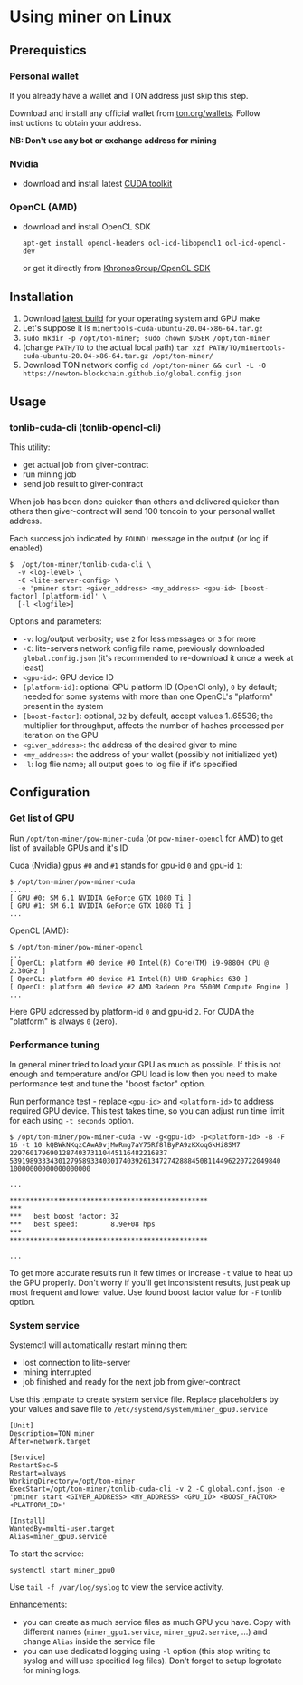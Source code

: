 # Using miner on Linux

## Prerequistics

### Personal wallet

If you already have a wallet and TON address just skip this step.

Download and install any official wallet from [ton.org/wallets](https://ton.org/wallets).
Follow instructions to obtain your address.

**NB: Don't use any bot or exchange address for mining**

### Nvidia

- download and install latest [CUDA toolkit](https://docs.nvidia.com/cuda/cuda-installation-guide-linux/index.html)

### OpenCL (AMD)

- download and install OpenCL SDK

   ```shell
   apt-get install opencl-headers ocl-icd-libopencl1 ocl-icd-opencl-dev
   ```
   
   or get it directly from [KhronosGroup/OpenCL-SDK](https://github.com/KhronosGroup/OpenCL-SDK)

## Installation

1. Download [latest build](https://github.com/tontechio/pow-miner-gpu/releases/latest) for your operating system and GPU make
1. Let's suppose it is `minertools-cuda-ubuntu-20.04-x86-64.tar.gz`
1. `sudo mkdir -p /opt/ton-miner; sudo chown $USER /opt/ton-miner`
1. (change `PATH/TO` to the actual local path) `tar xzf PATH/TO/minertools-cuda-ubuntu-20.04-x86-64.tar.gz /opt/ton-miner/`
1. Download TON network config `cd /opt/ton-miner && curl -L -O https://newton-blockchain.github.io/global.config.json`

## Usage

### tonlib-cuda-cli (tonlib-opencl-cli)

This utility:
- get actual job from giver-contract
- run mining job
- send job result to giver-contract

When job has been done quicker than others and delivered quicker than others then giver-contract will send 100 toncoin to your personal wallet address.

Each success job indicated by `FOUND!` message in the output (or log if enabled)

```
$  /opt/ton-miner/tonlib-cuda-cli \
  -v <log-level> \
  -C <lite-server-config> \
  -e 'pminer start <giver_address> <my_address> <gpu-id> [boost-factor] [platform-id]' \
  [-l <logfile>]
```

Options and parameters:

- `-v`: log/output verbosity; use `2` for less messages or `3` for more
- `-C`: lite-servers network config file name, previously downloaded `global.config.json` (it's recommended to re-download it once a week at least)
- `<gpu-id>`: GPU device ID
- `[platform-id]`: optional GPU platform ID (OpenCl only), `0` by default; needed for some systems with more than one OpenCL's "platform" present in the system
- `[boost-factor]`: optional, `32` by default, accept values 1..65536; the multiplier for throughput, affects the number of hashes processed per iteration on the GPU
- `<giver_address>`: the address of the desired giver to mine
- `<my_address>`: the address of your wallet (possibly not initialized yet)
- `-l`: log flie name; all output goes to log file if it's specified

## Configuration

### Get list of GPU

Run `/opt/ton-miner/pow-miner-cuda` (or `pow-miner-opencl` for AMD) to get list of available GPUs and it's ID

Cuda (Nvidia) gpus `#0` and `#1` stands for gpu-id `0` and gpu-id `1`:

```
$ /opt/ton-miner/pow-miner-cuda
...
[ GPU #0: SM 6.1 NVIDIA GeForce GTX 1080 Ti ]
[ GPU #1: SM 6.1 NVIDIA GeForce GTX 1080 Ti ]
...
```

OpenCL (AMD):

```
$ /opt/ton-miner/pow-miner-opencl
...
[ OpenCL: platform #0 device #0 Intel(R) Core(TM) i9-9880H CPU @ 2.30GHz ]
[ OpenCL: platform #0 device #1 Intel(R) UHD Graphics 630 ]
[ OpenCL: platform #0 device #2 AMD Radeon Pro 5500M Compute Engine ]
...
```

Here GPU addressed by platform-id `0` and gpu-id `2`.
For CUDA the "platform" is always `0` (zero).


### Performance tuning

In general miner tried to load your GPU as much as possible. If this is not enough and temperature and/or GPU load is low then you need to make performance test and tune the "boost factor" option.

Run performance test - replace `<gpu-id>` and `<platform-id>` to address required GPU device.
This test takes time, so you can adjust run time limit for each using `-t seconds` option.

```shell
$ /opt/ton-miner/pow-miner-cuda -vv -g<gpu-id> -p<platform-id> -B -F 16 -t 10 kQBWkNKqzCAwA9vjMwRmg7aY75Rf8lByPA9zKXoqGkHi8SM7 229760179690128740373110445116482216837 5391989333430127958933403017403926134727428884508114496220722049840 10000000000000000000

...

*************************************************
***
***   best boost factor: 32
***   best speed:        8.9e+08 hps
***
*************************************************

...
```

To get more accurate results run it few times or increase `-t` value to heat up the GPU properly.
Don't worry if you'll get inconsistent results, just peak up most frequent and lower value.
Use found boost factor value for `-F` tonlib option.


### System service

Systemctl will automatically restart mining then:
- lost connection to lite-server
- mining interrupted
- job finished and ready for the next job from giver-contract

Use this template to create system service file.
Replace placeholders by your values and save file to `/etc/systemd/system/miner_gpu0.service`

```
[Unit]
Description=TON miner
After=network.target

[Service]
RestartSec=5
Restart=always
WorkingDirectory=/opt/ton-miner
ExecStart=/opt/ton-miner/tonlib-cuda-cli -v 2 -C global.conf.json -e 'pminer start <GIVER_ADDRESS> <MY_ADDRESS> <GPU_ID> <BOOST_FACTOR> <PLATFORM_ID>'

[Install]
WantedBy=multi-user.target
Alias=miner_gpu0.service
```

To start the service:

```shell
systemctl start miner_gpu0
```

Use `tail -f /var/log/syslog` to view the service activity.

Enhancements:
- you can create as much service files as much GPU you have. Copy with different names (`miner_gpu1.service`, `miner_gpu2.service`, ...) and change `Alias` inside the service file
- you can use dedicated logging using `-l` option (this stop writing to syslog and will use specified log files). Don't forget to setup logrotate for mining logs.

























